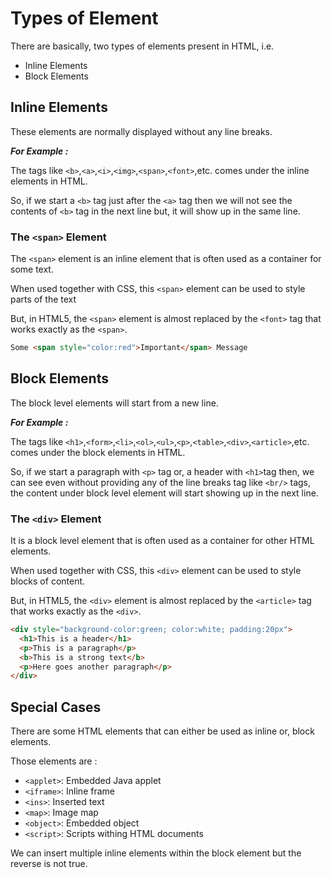 # Types of Element

There are basically, two types of elements present in HTML, i.e.

- Inline Elements
- Block Elements

## Inline Elements

These elements are normally displayed without any line breaks.

**_For Example :_**

The tags like `<b>`,`<a>`,`<i>`,`<img>`,`<span>`,`<font>`,etc. comes under the inline elements in HTML.

So, if we start a `<b>` tag just after the `<a>` tag then we will not see the contents of `<b>` tag in the next line but, it will show up in the same line.

### The `<span>` Element

The `<span>` element is an inline element that is often used as a container for some text.

When used together with CSS, this `<span>` element can be used to style parts of the text

But, in HTML5, the `<span>` element is almost replaced by the `<font>` tag that works exactly as the `<span>`.

```html
Some <span style="color:red">Important</span> Message
```

## Block Elements

The block level elements will start from a new line.

**_For Example :_**

The tags like `<h1>`,`<form>`,`<li>`,`<ol>`,`<ul>`,`<p>`,`<table>`,`<div>`,`<article>`,etc. comes under the block elements in HTML.

So, if we start a paragraph with `<p>` tag or, a header with `<h1>`tag then, we can see even without providing any of the line breaks tag like `<br/>` tags, the content under block level element will start showing up in the next line.

### The `<div>` Element

It is a block level element that is often used as a container for other HTML elements.

When used together with CSS, this `<div>` element can be used to style blocks of content.

But, in HTML5, the `<div>` element is almost replaced by the `<article>` tag that works exactly as the `<div>`.

```html
<div style="background-color:green; color:white; padding:20px">
  <h1>This is a header</h1>
  <p>This is a paragraph</p>
  <b>This is a strong text</b>
  <p>Here goes another paragraph</p>
</div>
```

## Special Cases

There are some HTML elements that can either be used as inline or, block elements.

Those elements are :

- `<applet>`: Embedded Java applet
- `<iframe>`: Inline frame
- `<ins>`: Inserted text
- `<map>`: Image map
- `<object>`: Embedded object
- `<script>`: Scripts withing HTML documents

We can insert multiple inline elements within the block element but the reverse is not true.

